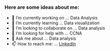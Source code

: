 ### Here are some ideas about me:

- 🔭 I’m currently working on ... Data Analysis
- 🌱 I’m currently learning ... Data visualization
- 👯 I’m looking to collaborate on ... Data analysis
- 🤔 I’m looking for help with ... CCNA
- 💬 Ask me about ... Data analysis
- 📫 How to reach me: ... [LinkedIn](https://www.linkedin.com/in/zalshawi/)


<!--
### Hi there 👋
**zalshawi/zalshawi** is a ✨ _special_ ✨ repository because its `README.md` (this file) appears on your GitHub profile.

- 🔭 I’m currently working on ... Udacity Data Analyst Nanodegree
- 🌱 I’m currently learning ... Data Visualization
- 👯 I’m looking to collaborate on ... Data Analysis
- 🤔 I’m looking for help with ... AI
- 💬 Ask me about ... Telecommunication Engineer, Data Analyst
- 📫 How to reach me: ... [LinkedIn](https://www.linkedin.com/in/ziyad-alshawi/)
- 😄 Pronouns: ... he/him
- ⚡ Fun fact: ... 
-->
